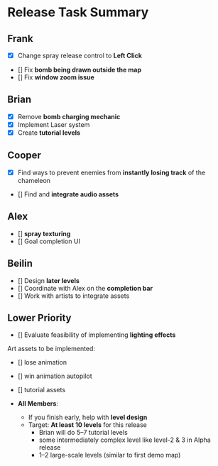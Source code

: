 # Release Task Summary

## Frank
- [X] Change spray release control to **Left Click**
- [] Fix **bomb being drawn outside the map**
- [] Fix **window zoom issue**

## Brian
- [X] Remove **bomb charging mechanic**
- [X] Implement Laser system
- [X] Create **tutorial levels**

## Cooper
- [X] Find ways to prevent enemies from **instantly losing track** of the chameleon
- [] Find and **integrate audio assets**

## Alex
- [] **spray texturing**
- [] Goal completion UI

## Beilin
- [] Design **later levels**
- [] Coordinate with Alex on the **completion bar**
- [] Work with artists to integrate assets

## Lower Priority
- [] Evaluate feasibility of implementing **lighting effects**

Art assets to be implemented:
- [] lose animation
- [] win animation autopilot
- [] tutorial assets

- **All Members**:
    - If you finish early, help with **level design**
    - Target: **At least 10 levels** for this release
        - Brian will do 5–7 tutorial levels 
        - some intermediately complex level like level-2 & 3 in Alpha release
        - 1–2 large-scale levels (similar to first demo map)
